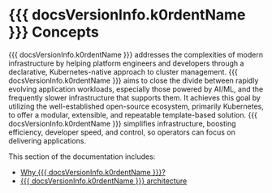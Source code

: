 # {{{ docsVersionInfo.k0rdentName }}} Concepts

{{{ docsVersionInfo.k0rdentName }}} addresses the complexities of modern infrastructure by helping platform 
engineers and developers through a declarative, Kubernetes-native approach to 
cluster management. {{{ docsVersionInfo.k0rdentName }}} aims to close the divide between rapidly evolving 
application workloads, especially those powered by AI/ML, and the frequently slower 
infrastructure that supports them. It achieves this goal by utilizing the 
well-established open-source ecosystem, primarily Kubernetes, to offer a modular, 
extensible, and repeatable template-based solution. {{{ docsVersionInfo.k0rdentName }}} simplifies infrastructure, 
boosting efficiency, developer speed, and control, so operators can focus on delivering 
applications.

This section of the documentation includes:

- [Why {{{ docsVersionInfo.k0rdentName }}}?](why-k0rdent.md)
- [{{{ docsVersionInfo.k0rdentName }}} architecture](k0rdent-architecture.md)